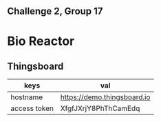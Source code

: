 ## Challenge 2, Group 17
# Bio Reactor

## Thingsboard
| keys | val |
| --- | --- |
| hostname | https://demo.thingsboard.io |
| access token | XfgfJXrjY8PhThCamEdq |
